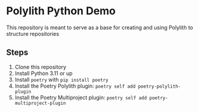 # Polylith Python Demo

This repository is meant to serve as a base for creating and using Polylith to structure repositories

## Steps

1. Clone this repository
1. Install Python 3.11 or up
1. Install `poetry` with `pip install poetry`
1. Install the Poetry Polylith plugin: `poetry self add poetry-polylith-plugin`
1. Install the Poetry Multiproject plugin: `poetry self add poetry-multiproject-plugin`